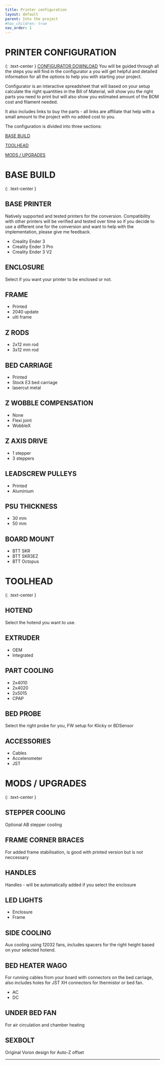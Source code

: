 ```yaml
---
title: Printer configuration
layout: default
parent: Into the project
#has_children: true
nav_order: 1
---
```


# PRINTER CONFIGURATION
{: .text-center }
[CONFIGURATOR DOWNLOAD]
You will be guided through all the steps you will find in the configurator a you will get helpful and detailed information for all the options to help you with starting your project.

Configurator is an interactive spreadsheet that will based on your setup calculate the right quantities in the Bill of Material, will show you the right parts you need to print but will also show you estimated amount of the BOM cost and filament needed.

It also includes links to buy the parts - all links are affiliate that help with a small amount to the project with no added cost to you.

The configuration is divided into three sections:

[BASE BUILD]

[TOOLHEAD]

[MODS / UPGRADES]

# BASE BUILD
{: .text-center }

## BASE PRINTER
Natively supported and tested printers for the conversion. Compatibility with other printers will be verified and tested over time so if you decide to use a different one for the conversion and want to help with the implementation, please give me feedback.
- Creality Ender 3
- Creality Ender 3 Pro
- Creality Ender 3 V2

## ENCLOSURE
Select if you want your printer to be enclosed or not.

## FRAME
- Printed
- 2040 update
- ulti frame

## Z RODS
- 2x12 mm rod
- 3x12 mm rod

## BED CARRIAGE
- Printed
- Stock E3 bed carriage
- lasercut metal

## Z WOBBLE COMPENSATION
- None
- Flexi joint
- WobbleX

## Z AXIS DRIVE
- 1 stepper
- 3 steppers

## LEADSCREW PULLEYS
- Printed
- Aluminium

## PSU THICKNESS
- 30 mm
- 50 mm

## BOARD MOUNT
- BTT SKR
- BTT SKR3EZ
- BTT Octopus

# TOOLHEAD
{: .text-center }

## HOTEND
Select the hotend you want to use.

## EXTRUDER
- OEM
- Integrated

## PART COOLING
- 2x4010
- 2x4020
- 2x5015
- CPAP

## BED PROBE
Select the right probe for you, FW setup for Klicky or BDSensor

## ACCESSORIES
- Cables
- Accelerometer
- JST

# MODS / UPGRADES
{: .text-center }

## STEPPER COOLING
Optional AB stepper cooling

## FRAME CORNER BRACES
For added frame stabilisation, is good with printed version but is not neccessary

## HANDLES
Handles - will be automatically added if you select the enclosure

## LED LIGHTS
- Enclosure
- Frame

## SIDE COOLING
Aux cooling using 12032 fans, includes spacers for the right height based on your selected hotend.

## BED HEATER WAGO
For running cables from your board with connectors on the bed carriage, also includes holes for JST XH connectors for thermistor or bed fan.
- AC
- DC

## UNDER BED FAN
For air circulation and chamber heating

## SEXBOLT
Original Voron design for Auto-Z offset

---
[CONFIGURATOR DOWNLOAD]: LINK
[BASE BUILD]: https://rh3d.github.io/E3NG_docs/configure.html#base-build
[TOOLHEAD]: https://rh3d.github.io/E3NG_docs/configure.html#toolhead
[MODS / UPGRADES]: https://rh3d.github.io/E3NG_docs/configure.html#mods--upgrades
